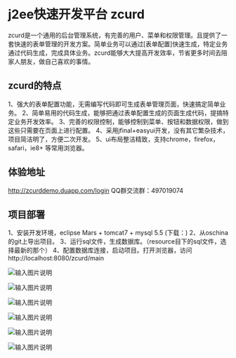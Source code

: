 j2ee快速开发平台 zcurd
===============
zcurd是一个通用的后台管理系统，有完善的用户、菜单和权限管理。且提供了一套快速的表单管理的开发方案。简单业务可以通过[表单配置]快速生成，特定业务通过代码生成，完成具体业务。zcurd能够大大提高开发效率，节省更多时间去陪家人朋友，做自己喜欢的事情。

zcurd的特点
-----------------------------------
1、强大的表单配置功能，无需编写代码即可生成表单管理页面，快速搞定简单业务。
2、简单易用的代码生成，能够把通过表单配置生成的页面生成代码，提搞特定业务开发效率。
3、完善的权限控制，能够控制到菜单、按钮和数据权限，做到这些只需要在页面上进行配置。
4、采用jfinal+easyui开发，没有其它繁杂技术，项目简洁明了，方便二次开发。
5、ui布局整洁精致，支持chrome，firefox，safari，ie8+ 等常用浏览器。

体验地址
-----------------------------------
 http://zcurddemo.duapp.com/login
QQ群交流群：497019074

项目部署
-----------------------------------
1、安装开发环境，eclipse Mars + tomcat7 + mysql 5.5 (下载：)
2、从oschina的git上导出项目。
3、运行sql文件，生成数据库。（resource目下的sql文件，选择最新的那个）
4、配置数据库连接，启动项目。打开浏览器，访问http://localhost:8080/zcurd/main

![输入图片说明](http://git.oschina.net/uploads/images/2016/0120/103936_9ae072a4_487886.png "登陆")

![输入图片说明](http://git.oschina.net/uploads/images/2016/0120/104031_5efc6db6_487886.png "表单配置")

![输入图片说明](http://git.oschina.net/uploads/images/2016/0120/104131_78d66ffc_487886.png "编辑表单")

![输入图片说明](http://git.oschina.net/uploads/images/2016/0120/104229_e43412dd_487886.png "主从表单")

![输入图片说明](http://git.oschina.net/uploads/images/2016/0120/104333_f007f180_487886.png "增加页面")

![输入图片说明](http://git.oschina.net/uploads/images/2016/0120/104408_d01370fc_487886.png "全屏")